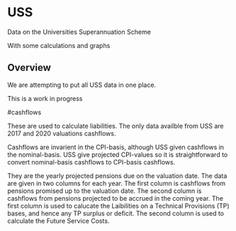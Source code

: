 # USS
Data on the Universities Superannuation Scheme

With some calculations and graphs

## Overview

We are attempting to put all USS data in one place.

This is a work in progress

#cashflows

These are used to calculate liabilities. The only data availble from USS are 2017 and 2020 valuations cashflows.

Cashflows are invarient in the CPI-basis, although USS given cashflows in the nominal-basis. USS give projected CPI-values so it is straightforward to convert nominal-basis cashflows to CPI-basis cashflows. 

They are the yearly projected pensions due on the valuation date. The data are given in two columns for each year. The first column is cashflows from pensions promised up to the valuation date. The second column is cashflows from pensions projected to be accrued in the coming year. The first column is used to calucate the Laibilities on a Technical Provisions (TP) bases, and hence any TP surplus or deficit. The second column is used to calculate the Future Service Costs.


